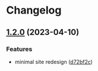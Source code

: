 # Changelog

## [1.2.0](https://github.com/ShoGinn/ginn.space/compare/v1.1.1...v1.2.0) (2023-04-10)


### Features

* minimal site redesign ([d72bf2c](https://github.com/ShoGinn/ginn.space/commit/d72bf2cc67a236abd0a23dc281cc3d23d5258b3c))
